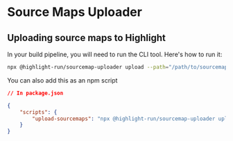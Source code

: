 # Source Maps Uploader

## Uploading source maps to Highlight

In your build pipeline, you will need to run the CLI tool. Here's how to run it:

```sh
npx @highlight-run/sourcemap-uploader upload --path="/path/to/sourcemaps"
```

You can also add this as an npm script

```json
// In package.json

{
	"scripts": {
		"upload-sourcemaps": "npx @highlight-run/sourcemap-uploader upload --path=\"/path/to/sourcemaps\""
	}
}
```
